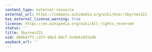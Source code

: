 ```yaml
---
content_type: external-resource
external_url: https://commons.wikimedia.org/wiki/User:Sbyrnes321
has_external_license_warning: true
license: https://en.wikipedia.org/wiki/All_rights_reserved
status: ''
title: Sbyrnes321
uid: d84ba7f1-c25f-48e3-8dcf-5c8e6c8152db
wayback_url: ''
---
```

